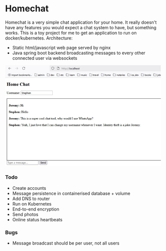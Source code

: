 # Homechat
Homechat is a very simple chat application for your home.
It really doesn't have any features you would expect a chat system to have, but something works.
This is a toy project for me to get an application to run on docker/kubernetes.
Architecture:
- Static html/javascript web page served by nginx
- Java spring boot backend broadcasting messages to every other connected user via websockets

![example.jpg](other/example.jpg)

### Todo

- Create accounts
- Message persistence in containerised database + volume
- Add DNS to router
- Run on Kubernetes
- End-to-end encryption
- Send photos
- Online status heartbeats

### Bugs

- Message broadcast should be per user, not all users